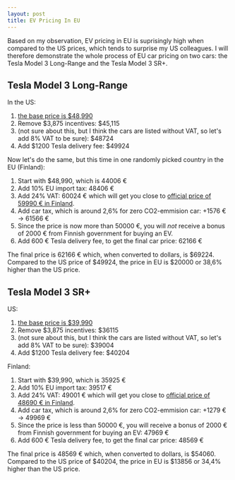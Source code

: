 ```yaml
---
layout: post
title: EV Pricing In EU
---
```


Based on my observation, EV pricing in EU is suprisingly high when compared to
the US prices, which tends to surprise my US colleagues. I will therefore
demonstrate the whole process of EU car pricing on two cars: the Tesla Model 3 Long-Range
and the Tesla Model 3 SR+.

## Tesla Model 3 Long-Range

In the US:

1. [the base price is $48,990](https://www.tesla.com/model3/design?redirect=no#battery) 
2. Remove $3,875 incentives: $45,115
3. (not sure about this, but I think the cars are listed without VAT,
   so let's add 8% VAT to be sure): $48724
4. Add $1200 Tesla delivery fee: $49924

Now let's do the same, but this time in one randomly picked country in the EU (Finland):

1. Start with $48,990, which is 44006 €
2. Add 10% EU import tax: 48406 €
3. Add 24% VAT: 60024 € which will get you close
   to [official price of 59990 € in Finland](https://www.tesla.com/fi_FI/model3/design?redirect=no#battery).
5. Add car tax, which is around 2,6% for zero CO2-emmision car: +1576 € -> 61566 €
6. Since the price is now more than 50000 €, you will *not* receive a bonus of 2000 €
   from Finnish government for buying an EV.
6. Add 600 € Tesla delivery fee, to get the final car price: 62166 €

The final price is 62166 € which, when converted to dollars, is $69224. Compared to
the US price of $49924, the price in EU is $20000 or 38,6%
higher than the US price.

## Tesla Model 3 SR+

US:

1. [the base price is $39,990](https://www.tesla.com/model3/design?redirect=no#battery) 
2. Remove $3,875 incentives: $36115
3. (not sure about this, but I think the cars are listed without VAT,
   so let's add 8% VAT to be sure): $39004
4. Add $1200 Tesla delivery fee: $40204

Finland:

1. Start with $39,990, which is 35925 €
2. Add 10% EU import tax: 39517 €
3. Add 24% VAT: 49001 € which will get you close
   to [official price of 48690 € in Finland](https://www.tesla.com/fi_FI/model3/design?redirect=no#battery).
5. Add car tax, which is around 2,6% for zero CO2-emmision car: +1279 € -> 49969 €
6. Since the price is less than 50000 €, you will receive a bonus of 2000 €
   from Finnish government for buying an EV: 47969 €
6. Add 600 € Tesla delivery fee, to get the final car price: 48569 €

The final price is 48569 € which, when converted to dollars, is $54060. Compared to
the US price of $40204, the price in EU is $13856 or 34,4%
higher than the US price.
